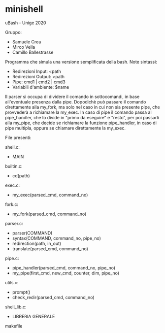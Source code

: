 # minishell

uBash - Unige 2020

Gruppo:
- Samuele Crea 
- Mirco Vella 
- Camillo Ballestrasse

Programma che simula una versione semplificata della bash.
Note sintassi:
- Redirezioni Input: <path
- Redirezioni Output: >path
- Pipe: cmd1 | cmd2 | cmd3
- Variabili d'ambiente: $name

Il parser si occupa di dividere il comando in sottocomandi, in base all'eventuale
presenza dalla pipe. Dopodichè può passare il comando direttamente alla my_fork, ma 
solo nel caso in cui non sia presente pipe, che provvederà a richiamare la my_exec.
In caso di pipe il comando passa al pipe_handler, che lo divide in "primo da eseguire" 
e "resto", per poi passarli alla my_pipe, che decide se richiamare la funzione
pipe_handler, in caso di pipe multipla, oppure se chiamare direttamente la my_exec.

File presenti:
	
shell.c:
- MAIN
	
builtin.c:
- cd(path)
	
exec.c: 
- my_exec(parsed_cmd, command_no)
	
fork.c:
- my_fork(parsed_cmd, command_no)
	
parser.c:	
- parser(COMMAND)
- syntax(COMMAND, command_no, pipe_no)
- redirection(path, in_out)
- translate(parsed_cmd, command_no)
	
pipe.c:
- pipe_handler(parsed_cmd, command_no, pipe_no)
- my_pipe(first_cmd, new_cmd, counter, dim, pipe_no)
	
utils.c:
- prompt()
- check_redir(parsed_cmd, command_no)
	
shell_lib.c: 
- LIBRERIA GENERALE
	
makefile
